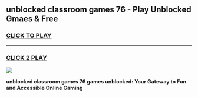 
## unblocked classroom games 76 - Play Unblocked Gmaes & Free
<h3>
<a href="https://news.freeplayer.one?title=unblocked_classroom_games_76&ref=23F">CLICK TO PLAY</a></h3>
<hr>

<h3>
<a href="https://news.freeplayer.one?title=unblocked_classroom_games_76&ref=23F">CLICK 2 PLAY</a>
  
</h3>

<a href="https://news.freeplayer.one?title=unblocked_classroom_games_76&ref=23F/"><img src="https://clearcache.store/games.png"></a>


**unblocked classroom games 76 games unblocked: Your Gateway to Fun and Accessible Online Gaming**

